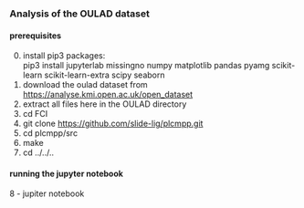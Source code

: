 ### Analysis of the OULAD dataset

#### prerequisites
0. install pip3 packages: <br>
pip3 install
jupyterlab
missingno
numpy
matplotlib
pandas
pyamg
scikit-learn
scikit-learn-extra
scipy
seaborn
1. download the oulad dataset from https://analyse.kmi.open.ac.uk/open_dataset
2. extract all files here in the OULAD directory
3. cd FCI
4. git clone https://github.com/slide-lig/plcmpp.git
5. cd plcmpp/src
6. make
7. cd ../../..

#### running the jupyter notebook
8 - jupiter notebook

